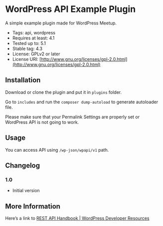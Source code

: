 # WordPress API Example Plugin
A simple example plugin made for WordPress Meetup.

- Tags: api, wordpress
- Requires at least: 4.1
- Tested up to: 5.1
- Stable tag: 4.3
- License: GPLv2 or later
- License URI:  [http://www.gnu.org/licenses/gpl-2.0.html](http://www.gnu.org/licenses/gpl-2.0.html) 

## Installation
Download or clone the plugin and put it in `plugins` folder.

Go to `includes` and run the `composer dump-autoload` to generate autoloader file. 

Please make sure that your Permalink Settings are properly set or WordPress API is not going to work.

## Usage
You can access API using `/wp-json/wpapi/v1` path. 

## Changelog
### 1.0
* Initial version

## More Information
Here’s a link to  [REST API Handbook | WordPress Developer Resources](https://developer.wordpress.org/rest-api/)
